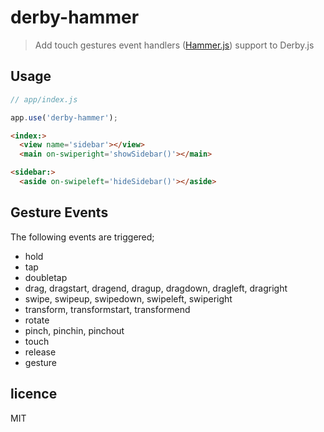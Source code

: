 # derby-hammer

> Add touch gestures event handlers ([Hammer.js](http://eightmedia.github.io/hammer.js/)) support to Derby.js


## Usage

```js
// app/index.js

app.use('derby-hammer');
```

```html
<index:>
  <view name='sidebar'></view>
  <main on-swiperight='showSidebar()'></main>

<sidebar:>
  <aside on-swipeleft='hideSidebar()'></aside>  
```


## Gesture Events

The following events are triggered;

- hold
- tap
- doubletap
- drag, dragstart, dragend, dragup, dragdown, dragleft, dragright
- swipe, swipeup, swipedown, swipeleft, swiperight
- transform, transformstart, transformend
- rotate
- pinch, pinchin, pinchout
- touch
- release
- gesture


## licence

MIT